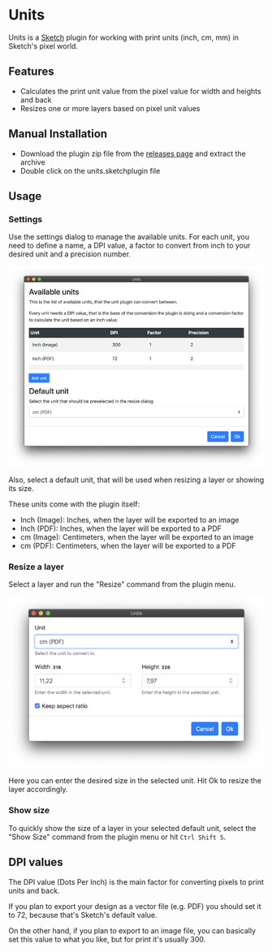# Units

Units is a [Sketch](https://https://sketchapp.com/) plugin for working with print units (inch, cm, mm) in Sketch's pixel world.

## Features

* Calculates the print unit value from the pixel value for width and heights and back
* Resizes one or more layers based on pixel unit values

## Manual Installation

* Download the plugin zip file from the [releases page](https://github.com/dploeger/sketch-plugin-units/releases) and extract the archive
* Double click on the units.sketchplugin file

## Usage

### Settings

Use the settings dialog to manage the available units. For each unit, you need to define a name, a DPI value, a factor to convert from inch to your desired unit and a precision number.

![Settings-Dialog](assets/settings.png)

Also, select a default unit, that will be used when resizing a layer or showing its size.

These units come with the plugin itself:

  * Inch (Image): Inches, when the layer will be exported to an image
  * Inch (PDF): Inches, when the layer will be exported to a PDF
  * cm (Image): Centimeters, when the layer will be exported to an image
  * cm (PDF): Centimeters, when the layer will be exported to a PDF

### Resize a layer

Select a layer and run the "Resize" command from the plugin menu.

![The resize dialog](assets/resize.png)

Here you can enter the desired size in the selected unit. Hit Ok to resize the layer accordingly.

### Show size

To quickly show the size of a layer in your selected default unit, select the "Show Size" command from the plugin menu or hit `Ctrl Shift S`.

## DPI values

The DPI value (Dots Per Inch) is the main factor for converting pixels to print units and back.

If you plan to export your design as a vector file (e.g. PDF) you should set it to 72, because that's Sketch's default value.

On the other hand, if you plan to export to an image file, you can basically set this value to what you like, but for print it's usually 300.
